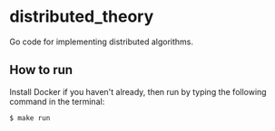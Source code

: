 # distributed_theory

Go code for implementing distributed algorithms. 

## How to run
Install Docker if you haven't already, then run by typing the following command in the terminal:
```
$ make run 
```


